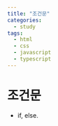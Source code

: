 ```yaml
---
title: "조건문"
categories:
  - study
tags:
  - html
  - css
  - javascript
  - typescript
---
```


# 조건문
- if, else.